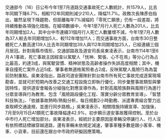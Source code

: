 交通部今（16）日公布今年1至7月道路交通事故死亡人數統計，共1579人，比去年同期下降6.7%，相較112年同期則減少210人，降幅11.7%。政務次長陳彥伯指出，雖然呈現下降趨勢，但距離每年7%減幅的「零死亡願景」仍有一段差距，將持續推動各項強化措施。在細項數據中，今年1至7月行人死亡人數為201人，比去年同期增加2人。其中台中市連續31個月行人死亡人數屢增不減，今年1至7月人數為37人較去年同期增加5人、較112年增加11人；而交通事故方面，台南市30日整體死亡人數高達139人比去年同期增加39人與112年同期增加25人，已經連續三個月居冠。針對兩縣市情形，交通部路政及道安司長吳東凌表示，台南市114年1至6月Ａ1事故，死亡事故主因經查以駕駛人「恍神、緊張、心不在焉」等分心行為占比最高，約達3成，與駕駛習慣、精神狀態及高齡者操作失誤高度相關；其中，機車自撞死亡案件占近5成、肇事者無適格駕照者占2成，反映駕駛人風險行為為當前防制重點。吳東凌指出，路政司道安團隊針對台南市所有死亡事故完成逐案現場勘查，並就可於短期內改善之交通工程設施立即執行優化，同步彙整事故類型與肇因特性，提供道安會報各分組強化對應宣導作為，針對高風險族群與風險行為進行分眾宣導與行為教育。包含「風險路段優化工程、落實分齡分眾教育宣導」、「智慧科技執法」、「依據事故熱時/熱點分析，每日規劃2小時勤務、派遣專責組合警力巡查取締交通違規，並進行同步路檢。」吳東凌表示，相關措施持續宣導、加強後，7月至9月15日A1類死亡事故降幅達42.9%，初步顯示道安事故獲得控制。至於台中市行人死亡增加部分。吳東凌表示，經統計主要原因是車輛沒停讓行人、行人沒有依照標誌標線穿越道路，還有車輛未依規定減速，肇事車種多數是跟小客車、機車、小貨車，目前還在跟台中市政府研擬因應策略。